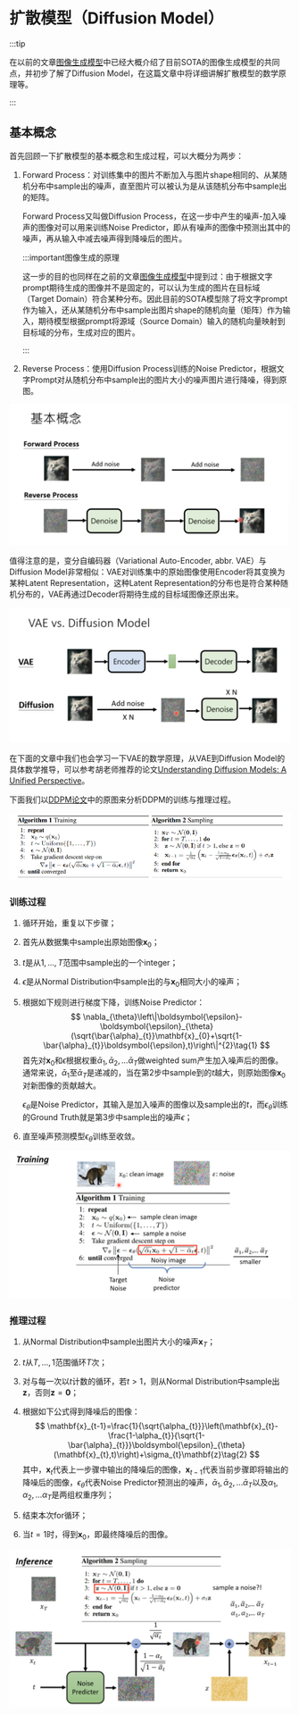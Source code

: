 # 扩散模型（Diffusion Model）

:::tip

在以前的文章[图像生成模型](./4-Image-Generation-Models.md)中已经大概介绍了目前SOTA的图像生成模型的共同点，并初步了解了Diffusion Model，在这篇文章中将详细讲解扩散模型的数学原理等。

:::

## 基本概念

首先回顾一下扩散模型的基本概念和生成过程，可以大概分为两步：

1. Forward Process：对训练集中的图片不断加入与图片shape相同的、从某随机分布中sample出的噪声，直至图片可以被认为是从该随机分布中sample出的矩阵。

   Forward Process又叫做Diffusion Process，在这一步中产生的噪声-加入噪声的图像对可以用来训练Noise Predictor，即从有噪声的图像中预测出其中的噪声，再从输入中减去噪声得到降噪后的图片。

   :::important图像生成的原理

   这一步的目的也同样在之前的文章[图像生成模型](./4-Image-Generation-Models.md)中提到过：由于根据文字prompt期待生成的图像并不是固定的，可以认为生成的图片在目标域（Target Domain）符合某种分布。因此目前的SOTA模型除了将文字prompt作为输入，还从某随机分布中sample出图片shape的随机向量（矩阵）作为输入，期待模型根据prompt将源域（Source Domain）输入的随机向量映射到目标域的分布，生成对应的图片。

   :::

2. Reverse Process：使用Diffusion Process训练的Noise Predictor，根据文字Prompt对从随机分布中sample出的图片大小的噪声图片进行降噪，得到原图。

![image-20231202192659531](https://raw.githubusercontent.com/bonjour-npy/Image-Hosting-Service/main/typora_imagesimage-20231202192659531.png)

值得注意的是，变分自编码器（Variational Auto-Encoder, abbr. VAE）与Diffusion Model非常相似：VAE对训练集中的原始图像使用Encoder将其变换为某种Latent Representation，这种Latent Representation的分布也是符合某种随机分布的，VAE再通过Decoder将期待生成的目标域图像还原出来。

![image-20231202222644684](https://raw.githubusercontent.com/bonjour-npy/Image-Hosting-Service/main/typora_imagesimage-20231202222644684.png)

在下面的文章中我们也会学习一下VAE的数学原理，从VAE到Diffusion Model的具体数学推导，可以参考胡老师推荐的论文[Understanding Diffusion Models: A Unified Perspective](https://arxiv.org/abs/2208.11970)。

下面我们以[DDPM论文](https://arxiv.org/pdf/2006.11239.pdf)中的原图来分析DDPM的训练与推理过程。

![image-20231202232526449](https://raw.githubusercontent.com/bonjour-npy/Image-Hosting-Service/main/typora_imagesimage-20231202232526449.png)

### 训练过程

1. 循环开始，重复以下步骤；

2. 首先从数据集中sample出原始图像$\mathbf{x}_0$；

3. $t$是从$1,\ldots,T$范围中sample出的一个integer；

4. $\epsilon$是从Normal Distribution中sample出的与$\mathbf{x}_0$相同大小的噪声；

5. 根据如下规则进行梯度下降，训练Noise Predictor：
   $$
   \nabla_{\theta}\left\|\boldsymbol{\epsilon}-\boldsymbol{\epsilon}_{\theta}(\sqrt{\bar{\alpha}_{t}}\mathbf{x}_{0}+\sqrt{1-\bar{\alpha}_{t}}\boldsymbol{\epsilon},t)\right\|^{2}\tag{1}
   $$
   首先对$\mathbf{x}_0$和$\epsilon$根据权重$\bar{\alpha}_1,\bar{\alpha}_2,...\bar{\alpha}_T$做weighted sum产生加入噪声后的图像。通常来说，$\bar{\alpha}_1$至$\bar{\alpha}_T$是递减的，当在第2步中sample到的$t$越大，则原始图像$\mathbf{x}_0$对新图像的贡献越大。

   $\epsilon_{\theta}$是Noise Predictor，其输入是加入噪声的图像以及sample出的$t$，而$\epsilon_\theta$训练的Ground Truth就是第3步中sample出的噪声$\epsilon$；

6. 直至噪声预测模型$\epsilon_\theta$训练至收敛。

![image-20231202235322516](https://raw.githubusercontent.com/bonjour-npy/Image-Hosting-Service/main/typora_imagesimage-20231202235322516.png)

### 推理过程

1. 从Normal Distribution中sample出图片大小的噪声$\mathbf{x}_T$；

2. $t$从$T,\ldots,1$范围循环$T$次；

3. 对与每一次以$t$计数的循环，若$t>1$，则从Normal Distribution中sample出$\mathbf{z}$，否则$\mathbf{z}=\mathbf{0}$；

4. 根据如下公式得到降噪后的图像：
   $$
   \mathbf{x}_{t-1}=\frac{1}{\sqrt{\alpha_{t}}}\left(\mathbf{x}_{t}-\frac{1-\alpha_{t}}{\sqrt{1-\bar{\alpha}_{t}}}\boldsymbol{\epsilon}_{\theta}(\mathbf{x}_{t},t)\right)+\sigma_{t}\mathbf{z}\tag{2}
   $$
   其中，$\mathbf{x}_t$代表上一步骤中输出的降噪后的图像，$\mathbf{x}_{t-1}$代表当前步骤即将输出的降噪后的图像，$\epsilon_\theta$代表Noise Predictor预测出的噪声，$\bar{\alpha}_1,\bar{\alpha}_2,...\bar{\alpha}_T$以及$\alpha_1,\alpha_2,...\alpha_T$是两组权重序列；

5. 结束本次for循环；

6. 当$t=1$时，得到$\mathbf{x}_0$，即最终降噪后的图像。

![image-20231203133323788](https://raw.githubusercontent.com/bonjour-npy/Image-Hosting-Service/main/typora_imagesimage-20231203133323788.png)

